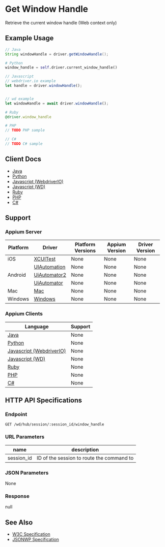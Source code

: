 # Get Window Handle

Retrieve the current window handle (Web context only)
## Example Usage

```java
// Java
String windowHandle = driver.getWindowHandle();

```

```python
# Python
window_handle = self.driver.current_window_handle()

```

```javascript
// Javascript
// webdriver.io example
let handle = driver.windowHandle();


// wd example
let windowHandle = await driver.windowHandle();

```

```ruby
# Ruby
@driver.window_handle

```

```php
# PHP
// TODO PHP sample

```

```csharp
// C#
// TODO C# sample

```



## Client Docs

 * [Java](https://seleniumhq.github.io/selenium/docs/api/java/org/openqa/selenium/WebDriver.html#getWindowHandle--) 
 * [Python](http://selenium-python.readthedocs.io/api.html#selenium.webdriver.remote.webdriver.WebDriver.current_window_handle) 
 * [Javascript (WebdriverIO)](http://webdriver.io/api/protocol/windowHandle.html) 
 * [Javascript (WD)](https://github.com/admc/wd/blob/master/lib/commands.js#L365) 
 * [Ruby](http://www.rubydoc.info/gems/selenium-webdriver/Selenium/WebDriver/Driver:window_handle) 
 * [PHP](https://github.com/appium/php-client/) 
 * [C#](https://github.com/appium/appium-dotnet-driver/) 

## Support

### Appium Server

|Platform|Driver|Platform Versions|Appium Version|Driver Version|
|--------|----------------|------|--------------|--------------|
| iOS | [XCUITest](/docs/en/drivers/ios-xcuitest.md) | None | None | None |
|  | [UIAutomation](/docs/en/drivers/ios-uiautomation.md) | None | None | None |
| Android | [UiAutomator2](/docs/en/drivers/android-uiautomator2.md) | None | None | None |
|  | [UiAutomator](/docs/en/drivers/android-uiautomator.md) | None | None | None |
| Mac | [Mac](/docs/en/drivers/mac.md) | None | None | None |
| Windows | [Windows](/docs/en/drivers/windows.md) | None | None | None |

### Appium Clients 

|Language|Support|
|--------|-------|
|[Java](https://github.com/appium/java-client/releases/latest)| None |
|[Python](https://github.com/appium/python-client/releases/latest)| None |
|[Javascript (WebdriverIO)](http://webdriver.io/index.html)| None |
|[Javascript (WD)](https://github.com/admc/wd/releases/latest)| None |
|[Ruby](https://github.com/appium/ruby_lib/releases/latest)| None |
|[PHP](https://github.com/appium/php-client/releases/latest)| None |
|[C#](https://github.com/appium/appium-dotnet-driver/releases/latest)| None |

## HTTP API Specifications

### Endpoint

`GET /wd/hub/session/:session_id/window_handle`

### URL Parameters

|name|description|
|----|-----------|
|session_id|ID of the session to route the command to|

### JSON Parameters

None

### Response

null

## See Also

* [W3C Specification](https://www.w3.org/TR/webdriver/#dfn-get-window-handle)
* [JSONWP Specification](https://github.com/SeleniumHQ/selenium/wiki/JsonWireProtocol#sessionsessionidwindow_handle)
